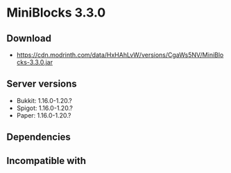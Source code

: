# MiniBlocks 3.3.0

## Download
- https://cdn.modrinth.com/data/HxHAhLvW/versions/CgaWs5NV/MiniBlocks-3.3.0.jar

## Server versions
- Bukkit: 1.16.0-1.20.?
- Spigot: 1.16.0-1.20.?
- Paper: 1.16.0-1.20.?

## Dependencies

## Incompatible with